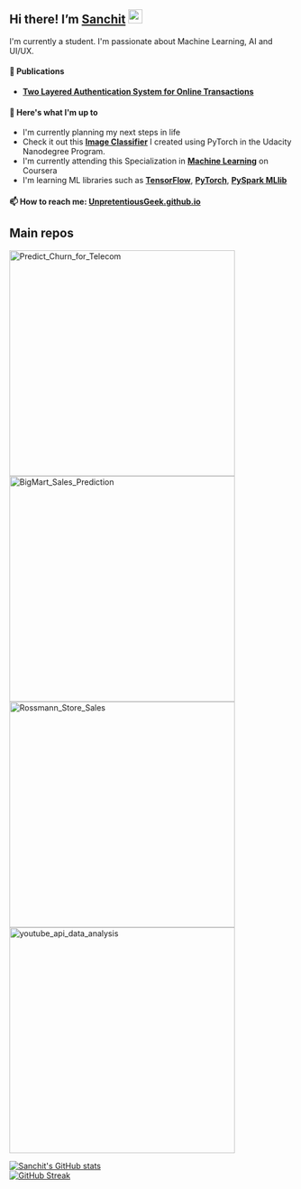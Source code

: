 ## Hi there! I’m [Sanchit](https://www.linkedin.com/in/stomar5/) <img src="https://media.giphy.com/media/hvRJCLFzcasrR4ia7z/giphy.gif" width="25">
I'm currently a student. I'm passionate about Machine Learning, AI and UI/UX.

#### 📝 Publications
- [**Two Layered Authentication System for Online Transactions**](http://matjournals.co.in/index.php/JCSPIC/article/view/803)

#### 👀 Here's what I'm up to
- I'm currently planning my next steps in life
- Check it out this [**Image Classifier**](https://github.com/UnpretentiousGeek/Udacity_AI_Programming_with_Python/tree/master/Create%20Your%20Own%20Image%20Classifier) I created using PyTorch in the Udacity Nanodegree Program.
- I'm currently attending this Specialization in [**Machine Learning**](https://www.coursera.org/specializations/machine-learning-introduction) on Coursera
- I'm learning ML libraries such as [**TensorFlow**](https://www.tensorflow.org/), [**PyTorch**](https://pytorch.org/), [**PySpark MLlib**](https://spark.apache.org/docs/2.0.0/api/python/pyspark.mllib.html)

#### 📫 How to reach me: [UnpretentiousGeek.github.io](https://unpretentiousgeek.github.io/)
<!--
#### 🔗 Connect with me
<a href="https://www.linkedin.com/in/stomar5/" target="blank"><img align="center" src="https://raw.githubusercontent.com/rahuldkjain/github-profile-readme-generator/master/src/images/icons/Social/linked-in-alt.svg" alt="SanchitTomar" height="30" width="40" /></a>
-->

<!--
[<img src="https://res.cloudinary.com/importdata/image/upload/v1595012354/linkedin_t9qiwy.png" alt="drawing" width="100"/> &nbsp;&nbsp;&nbsp;&nbsp;](https://www.linkedin.com/in/stomar5/)
-->

## Main repos
<!-- add comment here -->
<p align="left">
  <a href="https://github.com/UnpretentiousGeek/Predict_Churn_for_Telecom"><img width="400" src="https://github-readme-stats.vercel.app/api/pin/?username=Unpretentiousgeek&repo=Predict_Churn_for_Telecom&theme=swift&hide_border=true&border_color=000000&show_icons=false" alt="Predict_Churn_for_Telecom"></a>
  <a href="https://github.com/UnpretentiousGeek/BigMart_Sales_Prediction"><img width="400" src="https://github-readme-stats-rose-one.vercel.app/api/pin/?username=Unpretentiousgeek&repo=BigMart_Sales_Prediction&theme=swift&hide_border=true&border_color=000000&show_icons=false" alt="BigMart_Sales_Prediction"></a>
  <a href="https://github.com/UnpretentiousGeek/Rossmann_Store_Sales"><img width="400" src="https://github-readme-stats-rose-one.vercel.app/api/pin/?username=unpretentiousgeek&repo=Rossmann_Store_Sales&theme=swift&hide_border=true&border_color=000000&show_icons=false" alt="Rossmann_Store_Sales"></a>
  <a href="https://github.com/UnpretentiousGeek/youtube_api_data_analysis"><img width="400" src="https://github-readme-stats-rose-one.vercel.app/api/pin/?username=unpretentiousgeek&repo=youtube_api_data_analysis&theme=swift&hide_border=true&border_color=000000&show_icons=false" alt="youtube_api_data_analysis"></a>

  
  
[![Sanchit's GitHub stats](https://github-readme-stats-rose-one.vercel.app/api?username=unpretentiousgeek&theme=swift&hide_border=true&)](https://github.com/unprtentiousgeek/github-readme-stats)
<br>
[![GitHub Streak](https://github-readme-streak-stats.herokuapp.com?user=unpretentiousgeek&theme=swift&background=f7f7f7&hide_border=true)](https://git.io/streak-stats)


 
